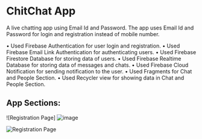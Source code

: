
# ChitChat App

A live chatting app using Email Id and Password. The app uses Email Id and Password for login and
registration instead of mobile number.

• Used Firebase Authentication for user login and registration.
• Used Firebase Email Link Authentication for authenticating users.
• Used Firebase Firestore Database for storing data of users.
• Used Firebase Realtime Database for storing data of messages and chats.
• Used Firebase Cloud Notification for sending notification to the user.
• Used Fragments for Chat and People Section.
• Used Recycler view for showing data in Chat and People Section.


## App Sections:

![Registration Page]
![image](https://user-images.githubusercontent.com/88156667/163686860-3fb1f7ef-5d58-4d92-9b37-c699265ee784.png)

![Registration Page](https://ourimagehosting.com/image/9KKJ)

